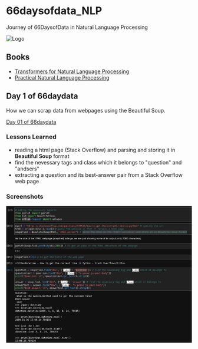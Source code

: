 
# 66daysofdata_NLP

Journey of 66DaysofData in Natural Language Processing


![Logo](https://www.blumeglobal.com/wp-content/uploads/2018/11/NLP-image.jpg)

    
## Books

 - [Transformers for Natural Language Processing](https://www.packtpub.com/product/transformers-for-natural-language-processing/9781800565791)
 - [Practical Natural Language Processing](https://www.oreilly.com/library/view/practical-natural-language/9781492054047/)

  
## Day 1 of 66daydata

How we can scrap data from webpages using the Beautiful Soup.

  [Day 01 of 66daydata](https://github.com/DataPro-M/66daysofdata_NLP/tree/main/day01)
### Lessons Learned


- reading a html page (Stack Overflow) and parsing and storing it in __Beautiful Soup__ format
- find the nevessary tags and class which it belongs to "question" and "andsers"
- extracting a question and its best-answer pair from a Stack Overflow web page
### Screenshots

![App Screenshot](https://github.com/DataPro-M/66daysofdata_NLP/blob/main/images/Day01.png)

  